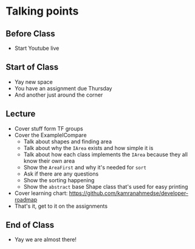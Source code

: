 # Talking points

## Before Class

* Start Youtube live

## Start of Class

* Yay new space
* You have an assignment due Thursday
* And another just around the corner

## Lecture

* Cover stuff form TF groups
* Cover the ExampleICompare
  * Talk about shapes and finding area
  * Talk about why the `IArea` exists and how simple it is
  * Talk about how each class implements the `IArea` because they all know their own area
  * Show the `AreaFirst` and why it's needed for `sort`
  * Ask if there are any questions
  * Show the sorting happening
  * Show the `abstract` base Shape class that's used for easy printing
* Cover learning chart: https://github.com/kamranahmedse/developer-roadmap
* That's it, get to it on the assignments

## End of Class

* Yay we are almost there!
